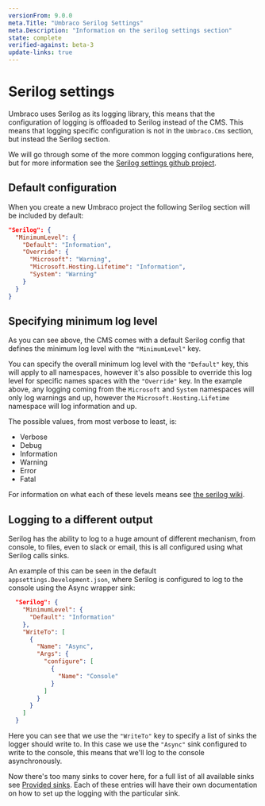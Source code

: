 ```yaml
---
versionFrom: 9.0.0
meta.Title: "Umbraco Serilog Settings"
meta.Description: "Information on the serilog settings section"
state: complete
verified-against: beta-3
update-links: true
---
```


# Serilog settings

Umbraco uses Serilog as its logging library, this means that the configuration of logging is offloaded to Serilog instead of the CMS. This means that logging specific configuration is not in the `Umbraco.Cms` section, but instead the Serilog section.

We will go through some of the more common logging configurations here, but for more information see the [Serilog settings github project](https://github.com/serilog/serilog-settings-configuration).

## Default configuration

When you create a new Umbraco project the following Serilog section will be included by default:

```json
"Serilog": {
  "MinimumLevel": {
    "Default": "Information",
    "Override": {
      "Microsoft": "Warning",
      "Microsoft.Hosting.Lifetime": "Information",
      "System": "Warning"
    }
  }
}
```

## Specifying minimum log level

As you can see above, the CMS comes with a default Serilog config that defines the minimum log level with the `"MinimumLevel"` key.

You can specify the overall minimum log level with the `"Default"` key, this will apply to all namespaces, however it's also possible to override this log level for specific names spaces with the `"Override"` key. In the example above, any logging coming from the `Microsoft` and `System` namespaces will only log warnings and up, however the `Microsoft.Hosting.Lifetime` namespace will log information and up.

The possible values, from most verbose to least, is:

* Verbose
* Debug
* Information
* Warning
* Error
* Fatal

For information on what each of these levels means see [the serilog wiki](https://github.com/serilog/serilog/wiki/Configuration-Basics#minimum-level).

## Logging to a different output

Serilog has the ability to log to a huge amount of different mechanism, from console, to files, even to slack or email, this is all configured using what Serilog calls sinks. 

An example of this can be seen in the default `appsettings.Development.json`, where Serilog is configured to log to the console using the Async wrapper sink:

```json
  "Serilog": {
    "MinimumLevel": {
      "Default": "Information"
    },
    "WriteTo": [
      {
        "Name": "Async",
        "Args": {
          "configure": [
            {
              "Name": "Console"
            }
          ]
        }
      }
    ]
  }
```

Here you can see that we use the `"WriteTo"` key to specify a list of sinks the logger should write to. In this case we use the `"Async"` sink configured to write to the console, this means that we'll log to the console asynchronously.

Now there's too many sinks to cover here, for a full list of all available sinks see [Provided sinks](https://github.com/serilog/serilog/wiki/Provided-Sinks#list-of-available-sinks). Each of these entries will have their own documentation on how to set up the logging with the particular sink.
